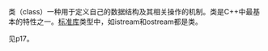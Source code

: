 类（class）一种用于定义自己的数据结构及其相关操作的机制。类是C++中最基本的特性之一。[标准库](./standard_library.md)类型中，如istream和ostream都是类。

见p17。
